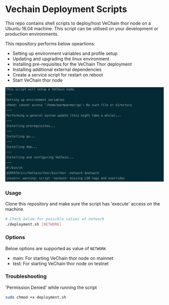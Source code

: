 # Vechain Deployment Scripts

This repo contains shell scripts to deploy/host VeChain thor node on a Ubuntu 16.04 machine. This script can be utilised on your development or production environments. 

This repository performs below opeartions:
  - Setting up environment variables and profile setup
  - Updating and upgrading the linux environment
  - Installing pre-requisites for the VeChain Thor deployment
  - Installing additional external dependencies
  - Create a service script for restart on reboot
  - Start VeChain thor node
  
  ![Deployment Logs](https://github.com/ParminderParmar/vechain-deployment-scripts/blob/master/vechain-deployment-script-output.png?raw=true)
  

### Usage
Clone this repository and make sure the script has 'execute' access on the machine.

```sh
# Check below for possible values of network
./deployment.sh [NETWORK]
```

### Options
Below options are supported as value of `NETWORK`
* main: For starting VeChain thor node on mainnet
* test: For starting VeChain thor node on testnet


### Troubleshooting
'Permission Denied' while running the script
```sh
sudo chmod +x deployment.sh
```
